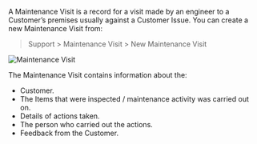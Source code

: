 A Maintenance Visit is a record for a visit made by an engineer to a
Customer’s premises usually against a Customer Issue. You can create a new
Maintenance Visit from:

> Support > Maintenance Visit > New Maintenance Visit

![Maintenance Visit](assets/frappe_io/images/erpnext/maintenance-visit.png)

The Maintenance Visit contains information about the:

  * Customer.
  * The Items that were inspected / maintenance activity was carried out on.
  * Details of actions taken.
  * The person who carried out the actions.
  * Feedback from the Customer.

